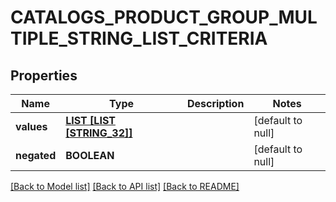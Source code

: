 # CATALOGS_PRODUCT_GROUP_MULTIPLE_STRING_LIST_CRITERIA

## Properties
Name | Type | Description | Notes
------------ | ------------- | ------------- | -------------
**values** | [**LIST [LIST [STRING_32]]**](LIST.md) |  | [default to null]
**negated** | **BOOLEAN** |  | [default to null]

[[Back to Model list]](../README.md#documentation-for-models) [[Back to API list]](../README.md#documentation-for-api-endpoints) [[Back to README]](../README.md)


